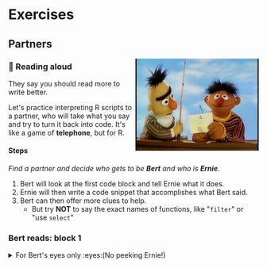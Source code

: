 # Exercises


## Partners

<img src="../../images/bert_ernie.jpg" width=248 align="right" />

### :book: Reading aloud

They say you should read more to write better.  

Let's practice interpreting R scripts to a partner, who will take what you say and try to turn it back into code. It's like a game of **telephone**, but for R.

#### Steps

_Find a partner and decide who gets to be **Bert** and who is **Ernie**._

1. Bert will look at the first code block and tell Ernie what it does.
1. Ernie will then write a code snippet that accomplishes what Bert said.
1. Bert can then offer more clues to help.
    - But try **NOT** to say the exact names of functions, like "`filter`" or "use `select`"

### Bert reads: block 1

<details>

<summary>For Bert's eyes only :eyes:(No peeking Ernie!) </summary>
    
```r

library(readr)

fishes <- read_csv("lake_superior_fish.csv")

big_fishes <- filter(fishes, length > 20)
 
```

**Hint**  
*Load the package "readr". Then read in the Lake Superior fish data stored in a .csv file and name the data "fishes". Create a new table called "big_fishes" by pulling out only fish that are longer than 20 inches.*

</details>
